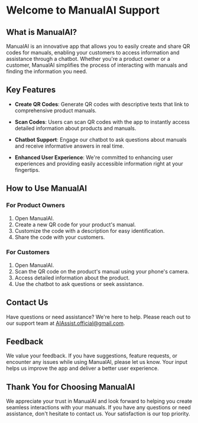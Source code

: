 # Welcome to ManualAI Support


## What is ManualAI?

ManualAI is an innovative app that allows you to easily create and share QR codes for manuals, enabling your customers to access information and assistance through a chatbot. Whether you're a product owner or a customer, ManualAI simplifies the process of interacting with manuals and finding the information you need.

## Key Features

- **Create QR Codes**: Generate QR codes with descriptive texts that link to comprehensive product manuals.

- **Scan Codes**: Users can scan QR codes with the app to instantly access detailed information about products and manuals.

- **Chatbot Support**: Engage our chatbot to ask questions about manuals and receive informative answers in real time.

- **Enhanced User Experience**: We're committed to enhancing user experiences and providing easily accessible information right at your fingertips.

## How to Use ManualAI

### For Product Owners

1. Open ManualAI.
2. Create a new QR code for your product's manual.
3. Customize the code with a description for easy identification.
4. Share the code with your customers.

### For Customers

1. Open ManualAI.
2. Scan the QR code on the product's manual using your phone's camera.
3. Access detailed information about the product.
4. Use the chatbot to ask questions or seek assistance.

## Contact Us

Have questions or need assistance? We're here to help. Please reach out to our support team at [AIAssist.official@gmail.com](AIAssist.official@gmail.com).



## Feedback

We value your feedback. If you have suggestions, feature requests, or encounter any issues while using ManualAI, please let us know. Your input helps us improve the app and deliver a better user experience.

## Thank You for Choosing ManualAI

We appreciate your trust in ManualAI and look forward to helping you create seamless interactions with your manuals. If you have any questions or need assistance, don't hesitate to contact us. Your satisfaction is our top priority.

